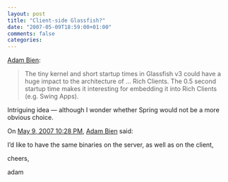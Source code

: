 ```yaml
---
layout: post
title: "Client-side Glassfish?"
date: "2007-05-09T18:59:00+01:00"
comments: false
categories: 
---
```


<p><a href="http://www.adam-bien.com/roller/page/abien?entry=glassfish_v3_rias_and_asynchronous">Adam Bien</a>:</p>

<blockquote>
<p>The tiny kernel and short startup times in Glassfish v3 could have a huge impact to the architecture of &#8230; Rich Clients. The 0.5 second startup time makes it interesting for embedding it into Rich Clients (e.g. Swing Apps).</p>
</blockquote>

<p>Intriguing idea &#8212; although I wonder whether Spring would not be a more obvious choice.</p>

<section class="comments">



<div class="comment" id="comment-1277">
On <a href="#comment-1277" title="Permalink to this comment">May  9, 2007 10:28 PM</a>, <a href="http://blog.adam-bien.com" title="http://blog.adam-bien.com" rel="nofollow">Adam Bien</a>
said:
<p>I&#8217;d like to have the same binaries on the server, as well as on the client,</p>

<p>cheers,</p>

<p>adam</p>


</section>

